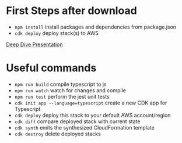 # First Steps after download
 * `npm install`   install packages and dependencies from package.json
 * `cdk deploy`    deploy stack(s) to AWS   

[Deep Dive Presentation](JV_CDK_DeepDive.pdf)

# Useful commands

 * `npm run build`   compile typescript to js
 * `npm run watch`   watch for changes and compile
 * `npm run test`    perform the jest unit tests
 * `cdk init app --language=typescript`      create a new CDK app for Typescript
 * `cdk deploy`      deploy this stack to your default AWS account/region
 * `cdk diff`        compare deployed stack with current state
 * `cdk synth`       emits the synthesized CloudFormation template
 * `cdk destroy`     delete deployed stacks
